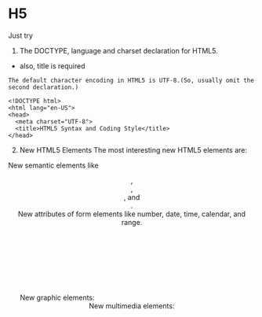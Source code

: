 # H5
Just try

1. The DOCTYPE, language and charset declaration for HTML5.
- also, title is required
 ```
 The default character encoding in HTML5 is UTF-8.(So, usually omit the second declaration.)
 ```
 ```
<!DOCTYPE html>  
<html lang="en-US">  
<head> 
   <meta charset="UTF-8"> 
   <title>HTML5 Syntax and Coding Style</title>  
</head>  
 ```
2. New HTML5 Elements 
The most interesting new HTML5 elements are:   

New semantic elements like <header>, <footer>, <article>, and <section>.  
New attributes of form elements like number, date, time, calendar, and range.  
New graphic elements: <svg> and <canvas>.  
New multimedia elements: <audio> and <video>. 
   
3. jsut use lower case for elements and attributes! 
   
4. Viewport for all devices
<meta name="viewport" content="width=device-width, initial-scale=1.0">

5. Style Sheets
Use simple syntax for linking to style sheets (the type attribute is not necessary):
```
<link rel="stylesheet" href="styles.css">
```
Only use quotes around values if the value contains spaces

6. Loading JavaScript
Use simple syntax for loading external scripts (the type attribute is not necessary):
```<script src="myscript.js">
```

7. 统计代码
```
正确的cnzz统计代码：

<script type="text/javascript" src='http://s76.cnzz.com/stat.php?id=1033899&amp;web_id=1033899' language='JavaScript' charset='gb2312'></script>
正确的雅虎统计代码：

<script type="text/javascript" src="http://js.tongji.cn.yahoo.com/674708/ystat.js"></script><noscript><a href="http://tongji.cn.yahoo.com"><img alt="" src="http://img.tongji.cn.yahoo.com/674708/ystat.gif"/></a></noscript>
```

8. make Favicon.ico
[http://favicon.htmlkit.com/favicon/](http://favicon.htmlkit.com/favicon/)
